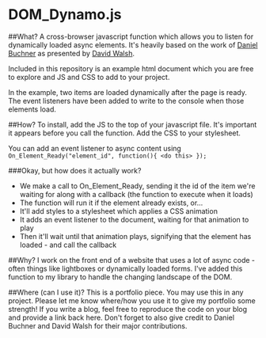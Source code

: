 # DOM_Dynamo.js

##What?
A cross-browser javascript function which allows you to listen for dynamically loaded async elements. It's heavily based on the work of [Daniel Buchner](http://www.backalleycoder.com/2012/04/25/i-want-a-damnodeinserted/) as presented by [David Walsh](https://davidwalsh.name/detect-node-insertion).

Included in this repository is an example html document which you are free to explore and JS and CSS to add to your project.

In the example, two items are loaded dynamically after the page is ready. The event listeners have been added to write to the console when those elements load.

##How?
To install, add the JS to the top of your javascript file. It's important it appears before you call the function. Add the CSS to your stylesheet.

You can add an event listener to async content using `On_Element_Ready("element_id", function(){ <do this> });`

###Okay, but how does it actually work?

* We make a call to On_Element_Ready, sending it the id of the item we're waiting for along with a callback (the function to execute when it loads)
* The function will run it if the element already exists, or...
* It'll add styles to a stylesheet which applies a CSS animation
* It adds an event listener to the document, waiting for that animation to play
* Then it'll wait until that animation plays, signifying that the element has loaded - and call the callback

##Why?
I work on the front end of a website that uses a lot of async code - often things like lightboxes or dynamically loaded forms. I've added this function to my library to handle the changing landscape of the DOM.

##Where (can I use it)?
This is a portfolio piece. You may use this in any project. Please let me know where/how you use it to give my portfolio some strength! If you write a blog, feel free to reproduce the code on your blog and provide a link back here. Don't forget to also give credit to Daniel Buchner and David Walsh for their major contributions.
